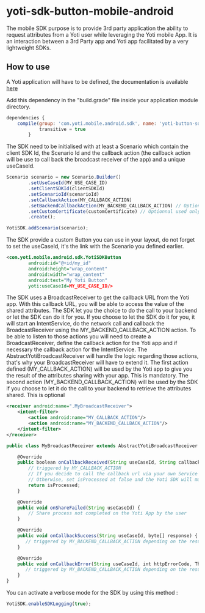 # yoti-sdk-button-mobile-android
The mobile SDK purpose is to provide 3rd party application the ability to request attributes from a Yoti user while leveraging the Yoti mobile App.
It is an interaction between a 3rd Party app and Yoti app facilitated by a very lightweight SDKs.

## How to use
A Yoti application will have to be defined, the documentation is available [here](https://www.yoti.com/developers/documentation/#how-to-set-up-an-application)


Add this dependency in the "build.grade" file inside your application module directory.

```javascript
dependencies {
    compile(group: 'com.yoti.mobile.android.sdk', name: 'yoti-button-sdk', version: '0.0.3', classifier: 'release', ext: 'aar'){
            transitive = true
        }
```


The SDK need to be initialised with at least a Scenario which contain the client SDK Id, the Scenario Id and the callback action (the callback action will be use to call back the broadcast receiver of the app) and a unique useCaseId.

```javascript
Scenario scenario = new Scenario.Builder()
        .setUseCaseId(MY_USE_CASE_ID)
        .setClientSDKId(clientSDKId)
        .setScenarioId(scenarioId)
        .setCallbackAction(MY_CALLBACK_ACTION)
        .setBackendCallbackAction(MY_BACKEND_CALLBACK_ACTION) // Optional if you choose to make the call to your backend yourself
        .setCustomCertificate(customCertificate) // Optionnal used only if your backend has a self signed certificate for example
        .create();

YotiSDK.addScenario(scenario);
```

The SDK provide a custom Button you can use in your layout, do not forget to set the useCaseId, it's the link with the Scenario you defined earlier.

```xml
<com.yoti.mobile.android.sdk.YotiSDKButton
        android:id="@+id/my_id"
        android:height="wrap_content"
        android:width="wrap_content"
        android:text="My Yoti Button"
        yoti:useCaseId=MY_USE_CASE_ID/>
```

The SDK uses a BroadcastReceiver to get the callback URL from the Yoti app. With this callback URL, you will be able to access the value of the shared attributes. 
The SDK let you the choice to do the call to your backend or let the SDK can do it for you. 
If you choose to let the SDK do it for you, it will start an IntentService, do the network call and callback the BroadcastReceiver using the MY_BACKEND_CALLBACK_ACTION action.
To be able to listen to those actions you will need to create a BroadcastReceiver, define the callback action for the Yoti app and if necessary the callback action for the IntentService. 
The AbstractYotiBroadcastReceiver will handle the logic regarding those actions, that's why your BroadcastReceiver will have to extend it. 
 The first action defined (MY_CALLBACK_ACTION) will be used by the Yoti app to give you the result of the attributes sharing with your app. This is mandatory.
 The second action (MY_BACKEND_CALLBACK_ACTION) will be used by the SDK if you choose to let it do the call to your backend to retrieve the attributes shared. This is optional

```xml
<receiver android:name=".MyBroadcastReceiver">
    <intent-filter>
        <action android:name="MY_CALLBACK_ACTION"/>
        <action android:name="MY_BACKEND_CALLBACK_ACTION"/>
    </intent-filter>
</receiver>
```


```javascript
public class MyBroadcastReceiver extends AbstractYotiBroadcastReceiver {

    @Override
    public boolean onCallbackReceived(String useCaseId, String callbackRoot, String token, String fullUrl) {
        // triggered by MY_CALLBACK_ACTION
        // If you decide to call the callback url via your own Service and handle the result, set isProcessed at true.
        // Otherwise, set isProcessed at false and the Yoti SDK will make the call            
        return isProcessed;       
    }

    @Override
    public void onShareFailed(String useCaseId) {
        // Share process not completed on the Yoti App by the user
    }

    @Override
    public void onCallbackSuccess(String useCaseId, byte[] response) {
       // triggered by MY_BACKEND_CALLBACK_ACTION depending on the result
    }

    @Override
    public void onCallbackError(String useCaseId, int httpErrorCode, Throwable error, byte[] response) {
       // triggered by MY_BACKEND_CALLBACK_ACTION depending on the result
    }
}
```

You can activate a verbose mode for the SDK by using this method :
```javascript
YotiSDK.enableSDKLogging(true);
```